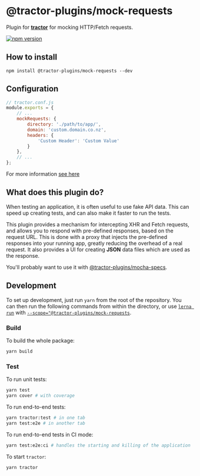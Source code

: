 # @tractor-plugins/mock-requests

Plugin for [**tractor**](https://github.com/TradeMe/tractor) for mocking HTTP/Fetch requests.

[![npm version](https://img.shields.io/npm/v/@tractor-plugins/mock-requests.svg)](https://www.npmjs.com/package/@tractor-plugins/mock-requests)

## How to install

`npm install @tractor-plugins/mock-requests --dev`

## Configuration

```javascript
// tractor.conf.js
module.exports = {
    // ...
    mockRequests: {
        directory: './path/to/app/',
        domain: 'custom.domain.co.nz',
        headers: {
            'Custom Header': 'Custom Value'
        }
    },
    // ...
};
```

For more information [see here](./docs/configuration.md)

## What does this plugin do?

When testing an application, it is often useful to use fake API data. This can speed up creating tests, and can also make it faster to run the tests.

This plugin provides a mechanism for intercepting XHR and Fetch requests, and allows you to respond with pre-defined responses, based on the request URL. This is done with a proxy that injects the pre-defined responses into your running app, greatly reducing the overhead of a real request. It also provides a UI for creating **JSON** data files which are used as the response.

You'll probably want to use it with [@tractor-plugins/mocha-specs](https://github.com/phenomnomnominal/tractor-plugin-mocha-specs).

## Development

To set up development, just run `yarn` from the root of the repository. You can then run the following commands from within the directory, or use [`lerna run`](https://github.com/lerna/lerna/tree/master/commands/run) with [`--scope="@tractor-plugins/mock-requests`](https://www.npmjs.com/package/@lerna/filter-options).

### Build

To build the whole package:

```sh
yarn build
```

### Test

To run unit tests:

```sh
yarn test
yarn cover # with coverage
```

To run end-to-end tests:

```sh
yarn tractor:test # in one tab
yarn test:e2e # in another tab
```

To run end-to-end tests in CI mode:

```sh
yarn test:e2e:ci # handles the starting and killing of the application for testing
```

To start `tractor`:

```sh
yarn tractor
```
